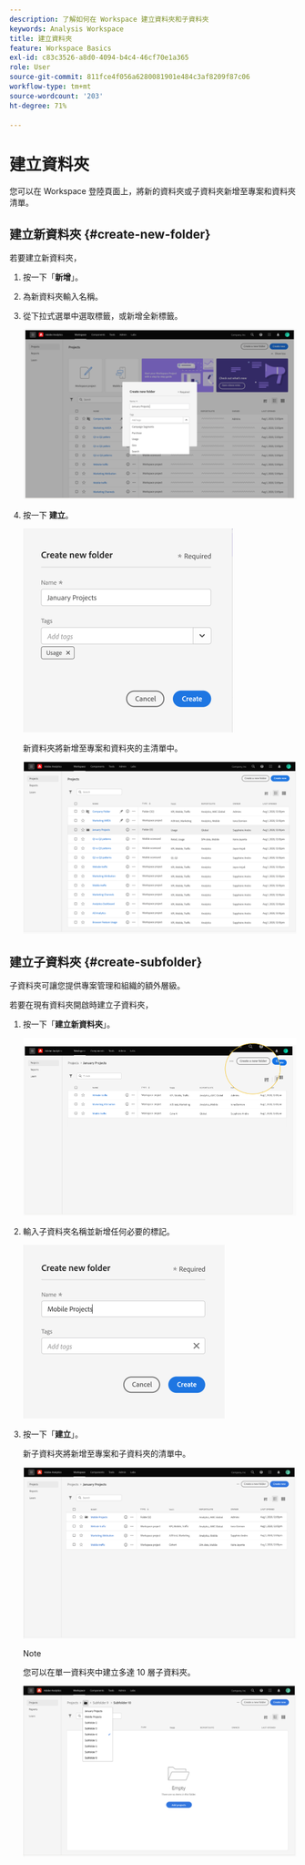 ```yaml
---
description: 了解如何在 Workspace 建立資料夾和子資料夾
keywords: Analysis Workspace
title: 建立資料夾
feature: Workspace Basics
exl-id: c83c3526-a8d0-4094-b4c4-46cf70e1a365
role: User
source-git-commit: 811fce4f056a6280081901e484c3af8209f87c06
workflow-type: tm+mt
source-wordcount: '203'
ht-degree: 71%

---
```


# 建立資料夾

您可以在 Workspace 登陸頁面上，將新的資料夾或子資料夾新增至專案和資料夾清單。

## 建立新資料夾 {#create-new-folder}

若要建立新資料夾，

1. 按一下「**新增**」。

1. 為新資料夾輸入名稱。

1. 從下拉式選單中選取標籤，或新增全新標籤。

   ![建立新資料夾視窗，顯示新資料夾名稱和可用標籤的清單。](/help/analysis-workspace/build-workspace-project/assets/select-tags.png)

1. 按一下 **建立**。

   ![按一下「建立」。](/help/analysis-workspace/build-workspace-project/assets/create.png)

   新資料夾將新增至專案和資料夾的主清單中。

   ![「專案」登陸頁面會顯示更新的專案和資料夾清單。](/help/analysis-workspace/build-workspace-project/assets/create-new-listed.png)

## 建立子資料夾 {#create-subfolder}

子資料夾可讓您提供專案管理和組織的額外層級。

若要在現有資料夾開啟時建立子資料夾，

1. 按一下「**建立新資料夾**」。

   ![按一下「建立新資料夾」。](/help/analysis-workspace/build-workspace-project/assets/create-subfolder2.png)

1. 輸入子資料夾名稱並新增任何必要的標記。

   ![「建立新資料夾」視窗中有新名稱和標籤欄位。](/help/analysis-workspace/build-workspace-project/assets/create-subfolder-name.png)

1. 按一下「**建立**」。

   新子資料夾將新增至專案和子資料夾的清單中。

   ![按一下「建立」。](/help/analysis-workspace/build-workspace-project/assets/create-subfolder-added.png)

   >[!NOTE]
   >
   >您可以在單一資料夾中建立多達 10 層子資料夾。

   ![資料夾下拉式清單會顯示資料夾中的所有子資料夾。](/help/analysis-workspace/build-workspace-project/assets/create-subfolder-limit.png)
